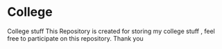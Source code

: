 # College
College stuff
This Repository is created for storing my college stuff , feel free to participate on this repository. 
Thank you
